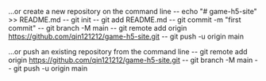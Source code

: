 
…or create a new repository on the command line
-- echo "# game-h5-site" >> README.md
-- git init
-- git add README.md
-- git commit -m "first commit"
-- git branch -M main
-- git remote add origin https://github.com/qin121212/game-h5-site.git
-- git push -u origin main

…or push an existing repository from the command line
-- git remote add origin https://github.com/qin121212/game-h5-site.git
-- git branch -M main
-- git push -u origin main